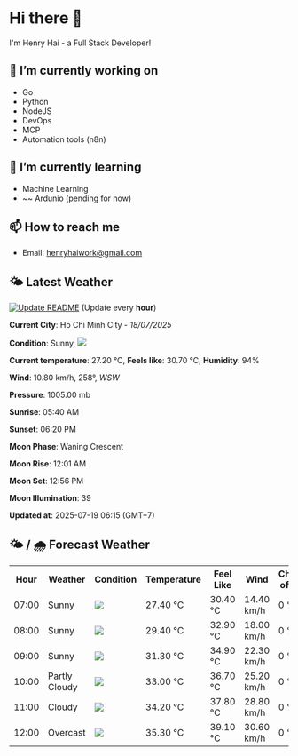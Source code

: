 # Hi there 👋

I'm Henry Hai - a Full Stack Developer!

## 🔭 I’m currently working on

- Go
- Python
- NodeJS
- DevOps
- MCP
- Automation tools (n8n)

## 🌱 I’m currently learning

- Machine Learning
- ~~ Ardunio (pending for now)

## 📫 How to reach me

- Email: <henryhaiwork@gmail.com>

## 🌤️ Latest Weather
[![Update README](https://github.com/henry0hai/henry0hai/actions/workflows/udpateReadme.yml/badge.svg)](https://github.com/henry0hai/henry0hai/actions/workflows/udpateReadme.yml)
(Update every **hour**)
<!-- CURRENT_WEATHER:START -->
**Current City**: Ho Chi Minh City - *18/07/2025*

**Condition**: Sunny, <img src="https://cdn.weatherapi.com/weather/64x64/day/113.png"/>

**Current temperature**: 27.20 °C, **Feels like**: 30.70 °C, **Humidity**: 94%

**Wind**: 10.80 km/h, 258°, *WSW*

**Pressure**: 1005.00 mb

**Sunrise**: 05:40 AM

**Sunset**: 06:20 PM

**Moon Phase**: Waning Crescent

**Moon Rise**: 12:01 AM

**Moon Set**: 12:56 PM

**Moon Illumination**: 39

**Updated at**: 2025-07-19 06:15 (GMT+7)<!-- CURRENT_WEATHER:END -->

## 🌤️ / 🌧️ Forecast Weather
<!-- FORECAST_WEATHER:START -->
<table>
		<tr>
			<th>Hour</th>
			<th>Weather</th>
			<th>Condition</th>
			<th>Temperature</th>
			<th>Feel Like</th>
			<th>Wind</th>
			<th>Chance of Rain</th>
		</tr>
				<tr>
					<td>07:00</td>
					<td>Sunny</td>
					<td><img src='https://cdn.weatherapi.com/weather/64x64/day/113.png'/></td>
					<td>27.40 °C</td>
					<td>30.40 °C</td>
					<td>14.40 km/h</td>
					<td>0 %</td>
				</tr>
				<tr>
					<td>08:00</td>
					<td>Sunny</td>
					<td><img src='https://cdn.weatherapi.com/weather/64x64/day/113.png'/></td>
					<td>29.40 °C</td>
					<td>32.90 °C</td>
					<td>18.00 km/h</td>
					<td>0 %</td>
				</tr>
				<tr>
					<td>09:00</td>
					<td>Sunny</td>
					<td><img src='https://cdn.weatherapi.com/weather/64x64/day/113.png'/></td>
					<td>31.30 °C</td>
					<td>34.90 °C</td>
					<td>22.30 km/h</td>
					<td>0 %</td>
				</tr>
				<tr>
					<td>10:00</td>
					<td>Partly Cloudy </td>
					<td><img src='https://cdn.weatherapi.com/weather/64x64/day/116.png'/></td>
					<td>33.00 °C</td>
					<td>36.70 °C</td>
					<td>25.20 km/h</td>
					<td>0 %</td>
				</tr>
				<tr>
					<td>11:00</td>
					<td>Cloudy </td>
					<td><img src='https://cdn.weatherapi.com/weather/64x64/day/119.png'/></td>
					<td>34.20 °C</td>
					<td>37.80 °C</td>
					<td>28.80 km/h</td>
					<td>0 %</td>
				</tr>
				<tr>
					<td>12:00</td>
					<td>Overcast </td>
					<td><img src='https://cdn.weatherapi.com/weather/64x64/day/122.png'/></td>
					<td>35.30 °C</td>
					<td>39.10 °C</td>
					<td>30.60 km/h</td>
					<td>0 %</td>
				</tr>
</table>
<!-- FORECAST_WEATHER:END -->
